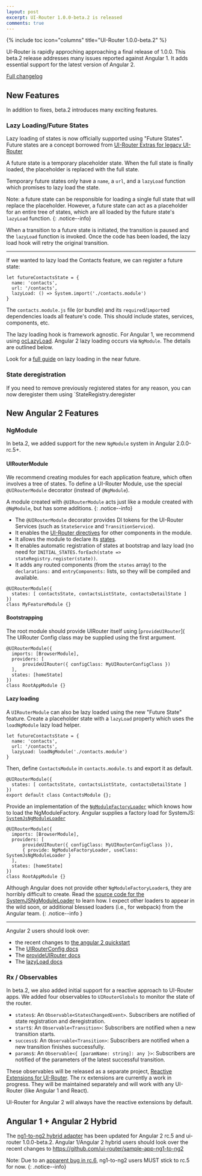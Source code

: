 ```yaml
---
layout: post
excerpt: UI-Router 1.0.0-beta.2 is released
comments: true
---
```


{% include toc icon="columns" title="UI-Router 1.0.0-beta.2" %}

UI-Router is rapidly approching approaching a final release of 1.0.0.
This beta.2 release addresses many issues reported against Angular 1.
It adds essential support for the latest version of Angular 2.

[Full changelog](https://github.com/angular-ui/ui-router/releases/tag/1.0.0-beta.2)

## New Features

In addition to fixes, beta.2 introduces many exciting features.

### Lazy Loading/Future States

Lazy loading of states is now officially supported using "Future States".
Future states are a concept borrowed from [UI-Router Extras for legacy UI-Router](http://christopherthielen.github.io/ui-router-extras/#/future)

A future state is a temporary placeholder state.
When the full state is finally loaded, the placeholder is replaced with the full state.

Temporary future states only have a `name`, a `url`, and a `lazyLoad` function which promises to lazy load the state.

Note: a future state can be responsible for loading a single full state that will replace the placeholder.
However, a future state can act as a placeholder for an entire tree of states, which are all loaded by the future state's `lazyLoad` function.
{: .notice--info}

When a transition to a future state is initiated, the transition is paused and the `lazyLoad` function is invoked.
Once the code has been loaded, the lazy load hook will retry the original transition.

---

If we wanted to lazy load the Contacts feature, we can register a future state:

```
let futureContactsState = {
  name: 'contacts',
  url: '/contacts',
  lazyLoad: () => System.import('./contacts.module')
}
```

The `contacts.module.js` file (or bundle) and its `require`d/`import`ed dependencies loads all feature's code.
This should include states, services, components, etc.

The lazy loading hook is framework agnostic.
For Angular 1, we recommend using [ocLazyLoad](oclazyload.readme.io).
Angular 2 lazy loading occurs via `NgModule`.
The details are outlined below.

Look for a [full guide](http://127.0.0.1:4000/guide/) on lazy loading in the near future.

### State deregistration

If you need to remove previously registered states for any reason, you can now deregister them
using `StateRegistry.deregister

## New Angular 2 Features

### NgModule

In beta.2, we added support for the new `NgModule` system in Angular 2.0.0-rc.5+.


#### UIRouterModule 

We recommend creating modules for each application feature, which often involves a tree of states.
To define a UI-Router Module, use the special `@UIRouterModule` decorator (instead of `@NgModule`).

A module created with `@UIRouterModule` acts just like a module created with `@NgModule`, but has some additions.
{: .notice--info}

- The `@UIRouterModule` decorator provides DI tokens for the UI-Router Services (such as `StateService` and `TransitionService`).
- It enables the [UI-Router directives](https://ui-router.github.io/docs/latest/modules/ng2_directives.html) for other components in the module.
- It allows the module to declare its [states](https://ui-router.github.io/docs/latest/interfaces/ng2.ng2statedeclaration.html).
- It enables automatic registration of states at bootstrap and lazy load (no need for `INITIAL_STATES.forEach(state => stateRegistry.register(state))`.
- It adds any routed components (from the `states` array) to the `declarations:` and `entryComponents:` lists, so they will be compiled and available.

```
@UIRouterModule({
  states: [ contactsState, contactsListState, contactsDetailState ]
})
class MyFeatureModule {}
```

#### Bootstrapping

The root module should provide UIRouter itself using [`provideUIRouter`](
The UIRouter Config class may be supplied using the first argument.

```
@UIRouterModule({
  imports: [BrowserModule],
  providers: [
      provideUIRouter({ configClass: MyUIRouterConfigClass })
  ],
  states: [homeState]
})
class RootAppModule {}
```

#### Lazy loading

A `UIRouterModule` can also be lazy loaded using the new "Future State" feature.
Create a placeholder state with a `lazyLoad` property which uses the `loadNgModule` lazy load helper.

```
let futureContactsState = {
  name: 'contacts',
  url: '/contacts',
  lazyLoad: loadNgModule('./contacts.module')
}
```

Then, define `ContactsModule` in `contacts.module.ts` and export it as default.

```
@UIRouterModule({
  states: [ contactsState, contactsListState, contactsDetailState ]
})
export default class ContactsModule {};
```

Provide an implementation of the [`NgModuleFactoryLoader`](https://angular.io/docs/ts/latest/api/core/index/NgModuleFactoryLoader-class.html) which knows how to load the NgModuleFactory.
Angular supplies a factory load for SystemJS: [`SystemJsNgModuleLoader`](https://angular.io/docs/ts/latest/api/core/index/SystemJsNgModuleLoader-class.html)

```
@UIRouterModule({
  imports: [BrowserModule],
  providers: [
      provideUIRouter({ configClass: MyUIRouterConfigClass }),
      { provide: NgModuleFactoryLoader, useClass: SystemJsNgModuleLoader }
  ],
  states: [homeState]
})
class RootAppModule {}
```

Although Angular does not provide other `NgModuleFactoryLoader`s, they are horribly difficult to create.
Read the [source code for the SystemJSNgModuleLoader](https://github.com/angular/angular/blob/d26a82749473803fbcbd735da46736779367521c/modules/%40angular/core/src/linker/system_js_ng_module_factory_loader.ts#L48-L82) to learn how.
I expect other loaders to appear in the wild soon, or additional blessed loaders (i.e., for webpack) from the Angular team.
{: .notice--info }

---

Angular 2 users should look over:

- the recent changes to [the angular 2 quickstart](https://github.com/ui-router/quickstart-ng2/)
- The [UIRouterConfig docs](https://ui-router.github.io/docs/latest/classes/ng2.uirouterconfig.html)
- The [provideUIRouter docs](https://ui-router.github.io/docs/latest/modules/ng2.html#provideuirouter)
- The [lazyLoad docs](https://ui-router.github.io/docs/latest/interfaces/state.statedeclaration.html#lazyload)

### Rx / Observables

In beta.2, we also added initial support for a reactive approach to UI-Router apps.
We added four observables to `UIRouterGlobals` to monitor the state of the router.

- `states$`: An `Observable<StatesChangedEvent>`. Subscribers are notified of state registration and deregistration.
- `start$`: An `Observable<Transition>`: Subscribers are notified when a new transition starts.
- `success$`: An `Observable<Transition>`: Subscribers are notified when a new transition finishes successfully.
- `params$`: An `Observable<{ [paramName: string]: any }>`: Subscribers are notified of the parameters of the latest successful transition.

These observables will be released as a separate project, [Reactive Extensions for UI-Router](https://github.com/ui-router/rx).
The rx extensions are currently a work in progress.
They will be maintained separately and will work with any UI-Router (like Angular 1 and React).

UI-Router for Angular 2 will always have the reactive extensions by default.

## Angular 1 + Angular 2 Hybrid

The [ng1-to-ng2 hybrid adapter](https://github.com/ui-router/ng1-to-ng2/) has been updated for Angular 2 rc.5 and ui-router 1.0.0-beta.2.
Angular 1/Angular 2 hybrid users should look over the recent changes to https://github.com/ui-router/sample-app-ng1-to-ng2

Note: Due to an [apparent bug in rc.6](https://github.com/angular/angular/issues/11280), ng1-to-ng2 users MUST stick to rc.5 for now.
{: .notice--info}
